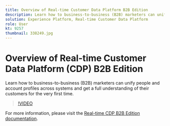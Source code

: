 ```yaml
---
title: Overview of Real-time Customer Data Platform B2B Edition
description: Learn how to business-to-business (B2B) marketers can unify people and account profiles across systems and get a full understanding of their customers for the very first time.
solution: Experience Platform, Real-time Customer Data Platform
role: User
kt: 9257
thumbnail: 338249.jpg
---
```

# Overview of Real-time Customer Data Platform (CDP) B2B Edition

Learn how to business-to-business (B2B) marketers can unify people and account profiles across systems and get a full understanding of their customers for the very first time.


>[!VIDEO](https://video.tv.adobe.com/v/338249?quality=12&learn=on)



For  more information, please visit the [Real-time CDP B2B Edition documentation](https://experienceleague.adobe.com/docs/experience-platform/rtcdp/b2b-overview.html).